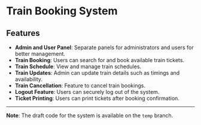 # Train Booking System

## Features
- **Admin and User Panel**: Separate panels for administrators and users for better management.
- **Train Booking**: Users can search for and book available train tickets.
- **Train Schedule**: View and manage train schedules.
- **Train Updates**: Admin can update train details such as timings and availability.
- **Train Cancellation**: Feature to cancel train bookings.
- **Logout Feature**: Users can securely log out of the system.
- **Ticket Printing**: Users can print tickets after booking confirmation.

---

**Note**: The draft code for the system is available on the `temp` branch.
